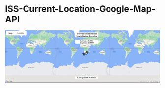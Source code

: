 # ISS-Current-Location-Google-Map-API

![alt text](https://github.com/michaellay2022/ISS-Current-Location-Google-Map-API/blob/main/ISS.JPG?raw=true)
